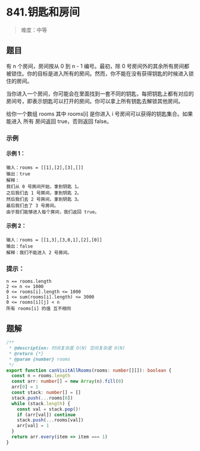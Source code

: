 # 841.钥匙和房间

> 难度：中等

## 题目

有 n 个房间，房间按从 0 到 n - 1 编号。最初，除 0 号房间外的其余所有房间都被锁住。你的目标是进入所有的房间。然而，你不能在没有获得钥匙的时候进入锁住的房间。

当你进入一个房间，你可能会在里面找到一套不同的钥匙，每把钥匙上都有对应的房间号，即表示钥匙可以打开的房间。你可以拿上所有钥匙去解锁其他房间。

给你一个数组 rooms 其中 rooms[i] 是你进入 i 号房间可以获得的钥匙集合。如果能进入 所有 房间返回 true，否则返回 false。

### 示例

#### 示例 1：

```
输入：rooms = [[1],[2],[3],[]]
输出：true
解释：
我们从 0 号房间开始，拿到钥匙 1。
之后我们去 1 号房间，拿到钥匙 2。
然后我们去 2 号房间，拿到钥匙 3。
最后我们去了 3 号房间。
由于我们能够进入每个房间，我们返回 true。
```

#### 示例 2：

```
输入：rooms = [[1,3],[3,0,1],[2],[0]]
输出：false
解释：我们不能进入 2 号房间。
```

### 提示：

```
n == rooms.length
2 <= n <= 1000
0 <= rooms[i].length <= 1000
1 <= sum(rooms[i].length) <= 3000
0 <= rooms[i][j] < n
所有 rooms[i] 的值 互不相同
```

## 题解

```ts
/**
 * @description: 时间复杂度 O(N) 空间复杂度 O(N)
 * @return {*}
 * @param {number} rooms
 */
export function canVisitAllRooms(rooms: number[][]): boolean {
  const n = rooms.length
  const arr: number[] = new Array(n).fill(0)
  arr[0] = 1
  const stack: number[] = []
  stack.push(...rooms[0])
  while (stack.length) {
    const val = stack.pop()!
    if (arr[val]) continue
    stack.push(...rooms[val])
    arr[val] = 1
  }
  return arr.every(item => item === 1)
}
```
